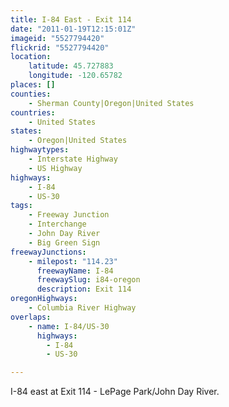 ```yaml
---
title: I-84 East - Exit 114
date: "2011-01-19T12:15:01Z"
imageid: "5527794420"
flickrid: "5527794420"
location:
    latitude: 45.727883
    longitude: -120.65782
places: []
counties:
    - Sherman County|Oregon|United States
countries:
    - United States
states:
    - Oregon|United States
highwaytypes:
    - Interstate Highway
    - US Highway
highways:
    - I-84
    - US-30
tags:
    - Freeway Junction
    - Interchange
    - John Day River
    - Big Green Sign
freewayJunctions:
    - milepost: "114.23"
      freewayName: I-84
      freewaySlug: i84-oregon
      description: Exit 114
oregonHighways:
    - Columbia River Highway
overlaps:
    - name: I-84/US-30
      highways:
        - I-84
        - US-30

---
```

I-84 east at Exit 114 - LePage Park/John Day River.